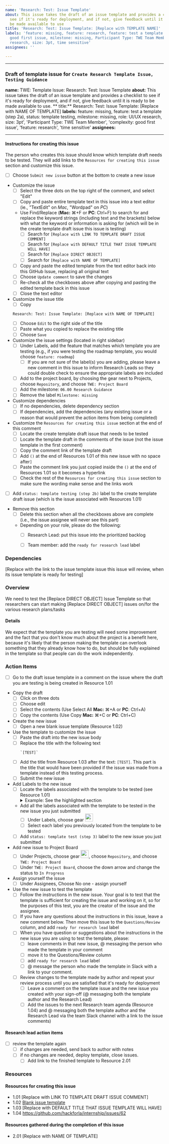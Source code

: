 ```yaml
---
name: 'Research: Test: Issue Template'
about: This issue takes the draft of an issue template and provides a checklist to
  see if it's ready for deployment, and if not, give feedback until it is ready to
  be made available to use
title: 'Research: Test: Issue Template: [Replace with TEMPLATE NAME]'
labels: 'feature: missing, feature: research, feature: test a template (step 2a),
  good first issue, milestone: missing, Participant Type: TWE Team Member, role: UI/UX
  research, size: 3pt, time sensitive'
assignees: ''

---
```


---
### Draft of template issue for `Create Research Template Issue, Testing Guidance`
**name:** TWE: Template Issue: Research: Test: Issue Template
**about:** This issue takes the draft of an issue template and provides a checklist to see if it's ready for deployment, and if not, give feedback until it is ready to be made available to use.
** title:** Research: Test: Issue Template: [Replace with NAME OF TEMPLATE]
**labels:** feature: missing, feature: test a template (step 2a), status: template testing, milestone: missing, role: UI/UX research, size: 3pt', 'Participant Type: TWE Team Member', 'complexity: good first issue', 'feature: research', 'time sensitive'
**assignees:**

---
#### Instructions for creating this issue
The person who creates this issue should know which template draft needs to be tested. They will add links to the `Resources for creating this issue` section and customize this issue.
- [ ] Choose `Submit new issue` button at the bottom to create a new issue 
- Customize the issue
    - [ ] Select the three dots on the top right of the comment, and select "Edit"
    - [ ] Copy and paste entire template text in this issue into a text editor (ie., "TextEdit" on _Mac_, "Wordpad" on _PC_)
    - Use Find/Replace (**Mac:** ⌘+F or **PC**: Ctrl+F) to search for and replace the keyword strings (including text and the brackets) below with what the keyword or information is asking for (which will be in the create template draft issue this issue is testing)
        - [ ] Search for `[Replace with LINK TO TEMPLATE DRAFT ISSUE COMMENT]` 
        - [ ] Search for `[Replace with DEFAULT TITLE THAT ISSUE TEMPLATE WILL HAVE]`
        - [ ] Search for `[Replace DIRECT OBJECT]`
        - [ ] Search for `[Replace with NAME OF TEMPLATE]`
    - [ ] Copy and paste the edited template from the text editor back into this GitHub Issue, replacing all original text
    - [ ] Choose `Update comment` to save the changes
    - [ ] Re-check all the checkboxes above after copying and pasting the edited template back in this issue
    - [ ] Close the text editor
- Customize the issue title
    - [ ] Copy
    ```
    Research: Test: Issue Template: [Replace with NAME OF TEMPLATE]
    ```
    - [ ] Choose `Edit` to the right side of the title
    - [ ] Paste what you copied to replace the existing title
    - [ ] Choose `Save`
- Customize the issue settings (located in right sidebar)
    - [ ] Under Labels, add the feature that matches which template you are testing (e.g., if you were testing the roadmap template, you would choose `feature: roadmap`)
        - [ ] If you are not sure of the label(s) you are adding, please leave a new comment in this issue to inform Research Leads so they could double check to ensure the appropriate labels are included 
    - [ ] Add to the project board, by choosing the gear next to Projects, choose `Repository`, and choose `TWE: Project Board`
    - [ ] Add the milestone: `06.00 Research Guidance`
    - [ ] Remove the label `Milestone: missing`
- Customize dependencies 
    - [ ] If no dependencies, delete dependency section
    - [ ] If dependencies, add the dependencies (any existing issue or a reason that would prevent the action items from being completed)
- Customize the `Resources for creating this issue` section at the end of this comment
    - [ ] Locate the create template draft issue that needs to be tested
    - [ ] Locate the template draft in the comments of the issue (not the issue template in the first comment)
    - [ ] Copy the comment link of the template draft 
    - [ ] Add `()` at the end of Resources 1.01 of this new issue with no space after`]`
    - [ ] Paste the comment link you just copied inside the `()` at the end of Resources 1.01 so it becomes a hyperlink
    - [ ] Check the rest of the `Resources for creating this issue` section to make sure the wording make sense and the links work
- [ ] Add `status: template testing (step 2b)` label to the create template draft issue (which is the issue associated with Resources 1.01)
- Remove this section
    - [ ] Delete this section when all the checkboxes above are complete (i.e., the issue assignee will never see this part)
    - Depending on your role, please do the following:
       - [ ] Research Lead: put this issue into the prioritized backlog
       - [ ] Team member: add the `ready for research lead` label


### Dependencies
[Replace with the link to the issue template issue this issue will review, when its issue template is ready for testing]

### Overview
We need to test the [Replace DIRECT OBJECT] Issue Template so that researchers can start making [Replace DIRECT OBJECT] issues on/for the various research plans/tasks

#### Details
We expect that the template you are testing will need some improvement and the fact that you don't know much about the project is a benefit here, because it's likely that the person making the template can overlook something that they already know how to do, but should be fully explained in the template so that people can do the work independently.

### Action Items
- [ ] Go to the draft issue template in a comment on the issue where the draft you are testing is being created in Resource 1.01
- Copy the draft
   - [ ] Click on three dots
   - [ ] Choose edit 
   - [ ] Select the contents (Use Select All **Mac:** ⌘+A or **PC**: Ctrl+A) 
   - [ ] Copy the contents (Use Copy **Mac:** ⌘+C or **PC**: Ctrl+C) 
- Create the new issue
   - [ ] Open a new blank issue template (Resource 1.02)
- Use the template to customize the issue
   - [ ] Paste the draft into the new issue body
   - [ ] Replace the title with the following text
      ```
      `[TEST]` 
      ```
   - [ ] Add the title from Resource 1.03 after the text: `[TEST]`.  This part is the title that would have been provided if the issue was made from a template instead of this testing process. 
   - [ ] Submit the new issue
- Add Labels to the new issue
   - [ ] Locate the labels associated with the template to be tested (see Resource 1.01)
      <details><summary>Example: See the highlighted section</summary>
      <p>
      <img width="400" alt="Screenshot 2024-05-28 at 11 35 24 AM" src="https://github.com/hackforla/internship/assets/57029070/4146ecaa-a893-41e7-9c65-3c0704eb1686">
      <p>
      </details>               
   - Add all the labels associated with the template to be tested in the new issue you just submitted
      - [ ] Under Labels, choose gear <img src="https://user-images.githubusercontent.com/57029070/211904252-46521281-b8f8-495d-b31f-d06e425f0096.png" width=25px>
      - [ ] Select each label you previously located from the template to be tested
   - [ ] Add `status: template test (step 3)` label to the new issue you just submitted
- Add new issue to Project Board
   - [ ] Under Projects, choose gear <img src="https://user-images.githubusercontent.com/57029070/211904252-46521281-b8f8-495d-b31f-d06e425f0096.png" width=25px>, choose `Repository`, and choose `TWE: Project Board`
   - [ ] Under `TWE: Project Board`, choose the down arrow and change the status to `In Progress`
- Assign yourself the issue
   - [ ] Under Assignees, Choose No one - assign yourself
- Use the new issue to test the template
   - [ ] Follow the instructions in the new issue.  Your goal is to test that the template is sufficient for creating the issue and working on it, so for the purposes of this test, you are the creator of the issue and the assignee.
   - [ ] If you have any questions about the instructions in this issue, leave a new comment below. Then move this issue to the `Questions/Review` column, and add `ready for research lead` label
   - [ ] When you have question or suggestions about the instructions in the new issue you are using to test the template, please:
      - [ ] leave comments in that new issue, @ messaging the person who made the template in your comment
      - [ ] move it to the Questions/Review column
      - [ ] add `ready for research lead` label
      - [ ] @ message the person who made the template in Slack with a link to your comment.
   - [ ] Review changes to the template made by author and repeat your review process until you are satisfied that it's ready for deployment
      - [ ] Leave a comment on the template issue and the new issue you created with your sign-off (@ messaging both the template author and the Research Lead)
      - [ ] Add the issues to the next Research team agenda (Resource 1.04) and @ messaging both the template author and the Research Lead via the team Slack channel with a link to the issue comments)

#### Research lead action items
- [ ] review the template again
   - [ ] if changes are needed, send back to author with notes
   - [ ] if no changes are needed, deploy template, close issues.
      - [ ] Add link to the finished template to Resource 2.01

### Resources
#### Resources for creating this issue
- 1.01 [Replace with LINK TO TEMPLATE DRAFT ISSUE COMMENT]
- 1.02 [Blank issue template](https://github.com/hackforla/internship/issues/new)
- 1.03 [Replace with DEFAULT TITLE THAT ISSUE TEMPLATE WILL HAVE]
- 1.04 https://github.com/hackforla/internship/issues/62

#### Resources gathered during the completion of this issue
- 2.01 [Replace with NAME OF TEMPLATE]
